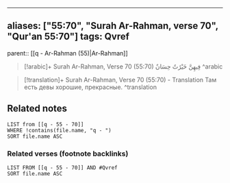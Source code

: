 
---
aliases: ["55:70", "Surah Ar-Rahman, verse 70", "Qur'an 55:70"]
tags: Qvref
---

parent:: [[q - Ar-Rahman (55)|Ar-Rahman]]

> [!arabic]+ Surah Ar-Rahman, Verse 70 (55:70)
> <span class="quran-arabic">فِيهِنَّ خَيْرَٰتٌ حِسَانٌ</span>
^arabic

> [!translation]+ Surah Ar-Rahman, Verse 70 (55:70) - Translation
> Там есть девы хорошие, прекрасные.
^translation



## Related notes
```dataview
LIST from [[q - 55 - 70]]
WHERE !contains(file.name, "q - ")
SORT file.name ASC
```

### Related verses (footnote backlinks)
```dataview
LIST FROM [[q - 55 - 70]] AND #Qvref
SORT file.name ASC
```

